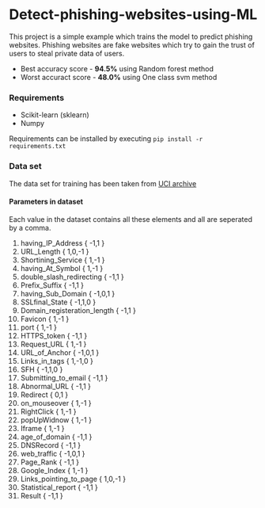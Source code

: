 # Detect-phishing-websites-using-ML

This project is a simple example which trains the model to predict phishing websites. Phishing websites are fake websites which try to gain the trust of users to steal private data of users.
* Best accuracy score - **94.5%** using Random forest method
* Worst accuract score - **48.0%** using One class svm method

### Requirements
* Scikit-learn (sklearn)
* Numpy

Requirements can be installed by executing `pip install -r requirements.txt`

### Data set 
The data set for training has been taken from [UCI archive](https://archive.ics.uci.edu/ml/machine-learning-databases/00327/Training%20Dataset.arff)

#### Parameters in dataset
Each value in the dataset contains all these elements and all are seperated by a comma.
1. having_IP_Address  { -1,1 }
2. URL_Length   { 1,0,-1 }
3. Shortining_Service { 1,-1 }
4. having_At_Symbol   { 1,-1 }
5. double_slash_redirecting { -1,1 }
6. Prefix_Suffix  { -1,1 }
7. having_Sub_Domain  { -1,0,1 }
8. SSLfinal_State  { -1,1,0 }
9. Domain_registeration_length { -1,1 }
10. Favicon { 1,-1 }
11. port { 1,-1 }
12. HTTPS_token { -1,1 }
13. Request_URL  { 1,-1 }
14. URL_of_Anchor { -1,0,1 }
15. Links_in_tags { 1,-1,0 }
16. SFH  { -1,1,0 }
17. Submitting_to_email { -1,1 }
18. Abnormal_URL { -1,1 }
19. Redirect  { 0,1 }
20. on_mouseover  { 1,-1 }
21. RightClick  { 1,-1 }
22. popUpWidnow  { 1,-1 }
23. Iframe { 1,-1 }
24. age_of_domain  { -1,1 }
25. DNSRecord   { -1,1 }
26. web_traffic  { -1,0,1 }
27. Page_Rank { -1,1 }
28. Google_Index { 1,-1 }
29. Links_pointing_to_page { 1,0,-1 }
30. Statistical_report { -1,1 }
31. Result  { -1,1 }
